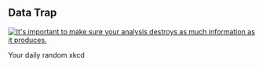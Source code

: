 ## Data Trap
[![It's important to make sure your analysis destroys as much information as it produces.](https://imgs.xkcd.com/comics/data_trap.png)](https://xkcd.com/2582/ "It's important to make sure your analysis destroys as much information as it produces.")

Your daily random xkcd
